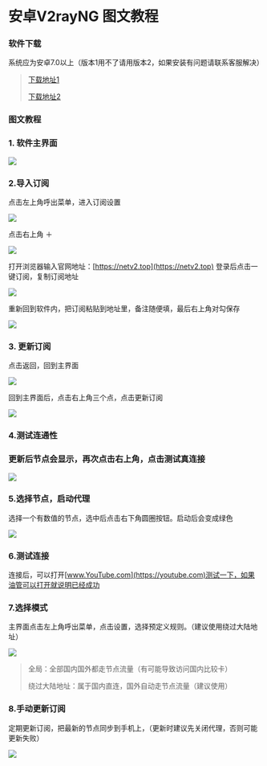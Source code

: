 # 安卓V2rayNG 图文教程

### 软件下载

系统应为安卓7.0以上（版本1用不了请用版本2，如果安装有问题请联系客服解决）

> [下载地址1](https://cloud.abcabc.cyou/alibaba/Cross%20Firewalls/V2rayNG/v2fly.apk)
>
> [下载地址2](https://airnet.lanzoui.com/iIlE7okx4wd)

### 图文教程

### 1. 软件主界面

![](../.gitbook/assets/screenshot\_2021-04-15-10-21-14-317\_com.v2ray.ang.jpg)

### 2.导入订阅

点击左上角呼出菜单，进入订阅设置

![](../.gitbook/assets/screenshot\_2021-04-15-10-21-19-487\_com.v2ray.ang.jpg)

点击右上角 ＋

![](../.gitbook/assets/screenshot\_2021-04-15-10-21-28-453\_com.v2ray.ang.jpg)

打开浏览器输入官网地址：[https://netv2.top](https://netv2.top) 登录后点击一键订阅，复制订阅地址

![](../.gitbook/assets/screenshot\_2021-04-15-10-53-24-132\_com.android.chrome.jpg)

重新回到软件内，把订阅粘贴到地址里，备注随便填，最后右上角对勾保存

![](../.gitbook/assets/screenshot\_2021-04-15-10-21-50-366\_com.v2ray.ang.jpg)

### 3. 更新订阅

点击返回，回到主界面

![](../.gitbook/assets/screenshot\_2021-04-15-10-21-57-860\_com.v2ray.ang.jpg)

回到主界面后，点击右上角三个点，点击更新订阅

![](../.gitbook/assets/screenshot\_2021-04-15-10-23-15-879\_com.v2ray.ang.jpg)

### 4.测试连通性

### 更新后节点会显示，再次点击右上角，点击测试真连接

![](../.gitbook/assets/screenshot\_2021-04-15-10-24-01-086\_com.v2ray.ang.jpg)

### 5.选择节点，启动代理

选择一个有数值的节点，选中后点击右下角圆圈按钮。启动后会变成绿色

![](../.gitbook/assets/screenshot\_2021-04-15-11-17-07-277\_com.v2ray.ang.jpg)

### 6.测试连接

连接后，可以打开[www.YouTube.com](https://youtube.com)测试一下，如果油管可以打开就说明已经成功

### 7.选择模式

主界面点击左上角呼出菜单，点击设置，选择预定义规则。（建议使用绕过大陆地址）

![](../.gitbook/assets/screenshot\_2021-04-15-10-24-41-043\_com.v2ray.ang.jpg)

> 全局：全部国内国外都走节点流量（有可能导致访问国内比较卡）
>
> 绕过大陆地址：属于国内直连，国外自动走节点流量（建议使用）

### 8.手动更新订阅

定期更新订阅，把最新的节点同步到手机上，（更新时建议先关闭代理，否则可能更新失败）

![](../.gitbook/assets/screenshot\_2021-04-15-10-22-38-043\_com.v2ray.ang.jpg)
